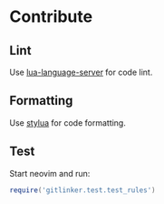 # Contribute

## Lint

Use [lua-language-server](https://github.com/LuaLS/lua-language-server) for code
lint.

## Formatting

Use [stylua](https://github.com/JohnnyMorganz/StyLua) for code formatting.

## Test

Start neovim and run:

```lua
require('gitlinker.test.test_rules')
```
